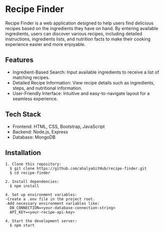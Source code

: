 # Recipe Finder

Recipe Finder is a web application designed to help users find delicious recipes based on the ingredients they have on hand. By entering available ingredients, users can discover various recipes, including detailed instructions, ingredients lists, and nutrition facts to make their cooking experience easier and more enjoyable.

## Features

- Ingredient-Based Search: Input available ingredients to receive a list of matching recipes.
- Detailed Recipe Information: View recipe details such as ingredients, steps, and nutritional information.
- User-Friendly Interface: Intuitive and easy-to-navigate layout for a seamless experience.

## Tech Stack

- Frontend: HTML, CSS, Bootstrap, JavaScript
- Backend: Node.js, Express
- Database: MongoDB

## Installation

    1. Clone this repository:
      $ git clone https://github.com/ahalyaGitHub/recipe-finder.git
      $ cd recipe-finder
    
    2. Install dependencies:
      $ npm install
    
    4. Set up environment variables:
    -Create a .env file in the project root.
    -Add necessary environment variables like:
      DB_CONNECTION=<your-database-connection-string>
      API_KEY=<your-recipe-api-key>
      
    4. Start the development server:
      $ npm start
